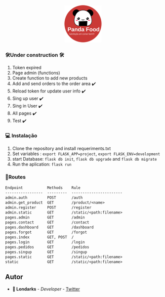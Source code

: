 
<h1 align="center">
  <img src="project/static/assets/ippai_food.svg"  alt="php" width="120">
</h1>

### 🛠️Under construction 🛠️
1. Token expired
2. Page admin (functions)
3. Create function to add new products
4. Add and send orders to the order area ✔️
5. Reload token for update user info ✔️
6. Sing up user ✔️
7. Sing in User ✔️
8. All pages ✔️
9. Test ✔️

### :computer: Instalação
1. Clone the repository and install requeriments.txt
2. Set variables : `export FLASK_APP=project`, `export FLASK_ENV=development`
3. start Database: `flask db init`, `flask db upgrade` and `flask db migrate`
4. Run the aplication: `flask run`

### 📝Routes

```
Endpoint           Methods    Rule
-----------------  ---------  -----------------------
admin.auth         POST       /auth
admin.get_product  GET        /product/<name>
admin.register     POST       /register
admin.static       GET        /static/<path:filename>
pages.admin        GET        /admin
pages.contact      GET        /contact
pages.dashboard    GET        /dashboard
pages.forgot       GET        /forgot
pages.index        GET, POST  /
pages.login        GET        /login
pages.pedidos      GET        /pedidos
pages.singup       GET        /singup
pages.static       GET        /static/<path:filename>
static             GET        /static/<path:filename>
```


## Autor
- **👾 Londarks** - _Developer_ - [Twitter](https://twitter.com/londarks)